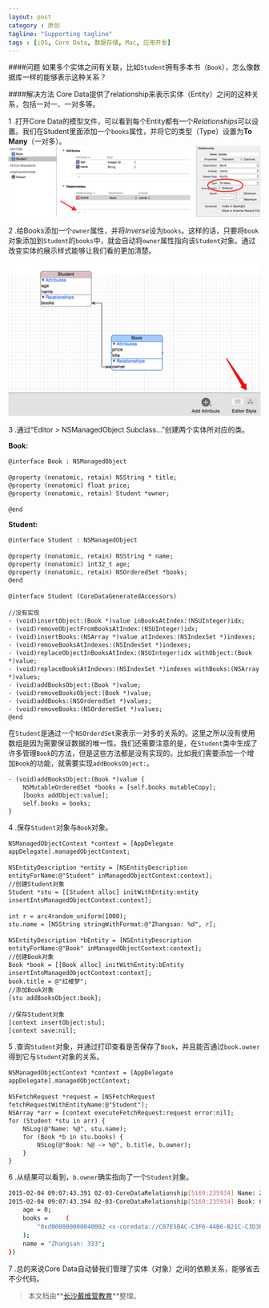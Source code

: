 ```yaml
---
layout: post
category : 原创
tagline: "Supporting tagline"
tags : [iOS, Core Data, 数据存储, Mac, 应用开发]
---
```

####问题
如果多个实体之间有关联，比如`Student`拥有多本书（`Book`），怎么像数据库一样的能够表示这种关系？

####解决方法
Core Data提供了relationship来表示实体（Entity）之间的这种关系，包括一对一、一对多等。

1 .打开Core Data的模型文件，可以看到每个Entity都有一个*Relationships*可以设置。我们在Student里面添加一个`books`属性，并将它的类型（Type）设置为**To Many**（一对多）。
![](/images/relationship.png)

2 .给Books添加一个`owner`属性，并将*Inverse*设为`books`。这样的话，只要将`book`对象添加到`Student`的`books`中，就会自动将`owner`属性指向该`Student`对象。通过改变实体的展示样式能够让我们看的更加清楚。

![](/images/Entity_relationship.png)

3 .通过“Editor > NSManagedObject Subclass...”创建两个实体所对应的类。

**Book:**

```objc
@interface Book : NSManagedObject

@property (nonatomic, retain) NSString * title;
@property (nonatomic) float price;
@property (nonatomic, retain) Student *owner;

@end
```

**Student:**

```objc
@interface Student : NSManagedObject

@property (nonatomic, retain) NSString * name;
@property (nonatomic) int32_t age;
@property (nonatomic, retain) NSOrderedSet *books;
@end

@interface Student (CoreDataGeneratedAccessors)

//没有实现
- (void)insertObject:(Book *)value inBooksAtIndex:(NSUInteger)idx;
- (void)removeObjectFromBooksAtIndex:(NSUInteger)idx;
- (void)insertBooks:(NSArray *)value atIndexes:(NSIndexSet *)indexes;
- (void)removeBooksAtIndexes:(NSIndexSet *)indexes;
- (void)replaceObjectInBooksAtIndex:(NSUInteger)idx withObject:(Book *)value;
- (void)replaceBooksAtIndexes:(NSIndexSet *)indexes withBooks:(NSArray *)values;
- (void)addBooksObject:(Book *)value;
- (void)removeBooksObject:(Book *)value;
- (void)addBooks:(NSOrderedSet *)values;
- (void)removeBooks:(NSOrderedSet *)values;
@end
```

在`Student`是通过一个`NSOrderdSet`来表示一对多的关系的。这里之所以没有使用数组是因为需要保证数据的唯一性。我们还需要注意的是，在`Student`类中生成了许多管理`Book`的方法，但是这些方法都是没有实现的。比如我们需要添加一个增加`Book`的功能，就需要实现`addBooksObject:`。

```objc
- (void)addBooksObject:(Book *)value {
    NSMutableOrderedSet *books = [self.books mutableCopy];
    [books addObject:value];
    self.books = books;
}
```

4 .保存`Student`对象与`Book`对象。

```objc
NSManagedObjectContext *context = [AppDelegate appDelegate].managedObjectContext;

NSEntityDescription *entity = [NSEntityDescription entityForName:@"Student" inManagedObjectContext:context];
//创建Student对象
Student *stu = [[Student alloc] initWithEntity:entity insertIntoManagedObjectContext:context];

int r = arc4random_uniform(1000);
stu.name = [NSString stringWithFormat:@"Zhangsan: %d", r];

NSEntityDescription *bEntity = [NSEntityDescription entityForName:@"Book" inManagedObjectContext:context];
//创建Book对象
Book *book = [[Book alloc] initWithEntity:bEntity insertIntoManagedObjectContext:context];
book.title = @"红楼梦";
//添加Book对象
[stu addBooksObject:book];

//保存Student对象
[context insertObject:stu];
[context save:nil];
```

5 .查询`Student`对象，并通过打印查看是否保存了`Book`，并且能否通过`book.owner`得到它与`Student`对象的关系。

```objc
NSManagedObjectContext *context = [AppDelegate appDelegate].managedObjectContext;

NSFetchRequest *request = [NSFetchRequest fetchRequestWithEntityName:@"Student"];
NSArray *arr = [context executeFetchRequest:request error:nil];
for (Student *stu in arr) {
    NSLog(@"Name: %@", stu.name);
    for (Book *b in stu.books) {
        NSLog(@"Book: %@ -> %@", b.title, b.owner);
    }
}
```

6 .从结果可以看到，`b.owner`确实指向了一个`Student`对象。

```bash
2015-02-04 09:07:43.391 02-03-CoreDataRelationship[5169:235934] Name: Zhangsan: 333
2015-02-04 09:07:43.394 02-03-CoreDataRelationship[5169:235934] Book: 红楼梦 -> <Student: 0x7f9720d48bd0> (entity: Student; id: 0xd000000000040000 <x-coredata://C07E5BAC-C3F6-44B6-B21C-C3D3FBFA4ED1/Student/p1> ; data: {
    age = 0;
    books =     (
        "0xd000000000040002 <x-coredata://C07E5BAC-C3F6-44B6-B21C-C3D3FBFA4ED1/Book/p1>"
    );
    name = "Zhangsan: 333";
})
```

7 .总的来说Core Data自动替我们管理了实体（对象）之间的依赖关系，能够省去不少代码。

> 本文档由**[长沙戴维营教育](http://www.diveinedu.cn)**整理。

